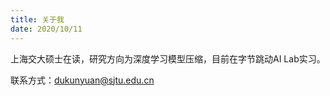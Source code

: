 ```yaml
---
title: 关于我
date: 2020/10/11
---
```


上海交大硕士在读，研究方向为深度学习模型压缩，目前在字节跳动AI Lab实习。

联系方式：dukunyuan@sjtu.edu.cn